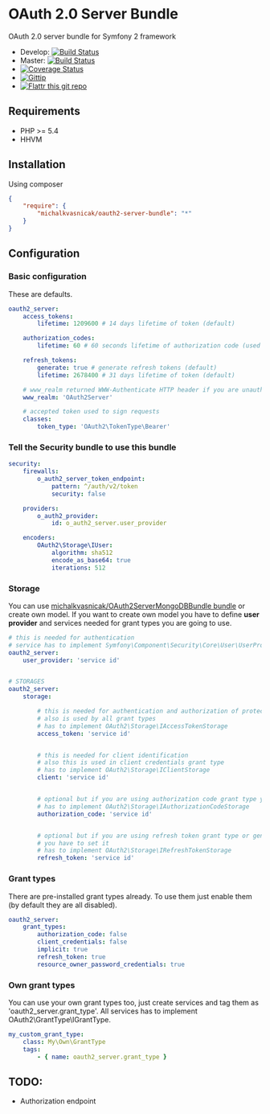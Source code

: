 # OAuth 2.0 Server Bundle

OAuth 2.0 server bundle for Symfony 2 framework

* Develop: [![Build Status](https://secure.travis-ci.org/michalkvasnicak/oauth2-server-bundle.png?branch=develop)](http://travis-ci.org/michalkvasnicak/oauth2-server-bundle)
* Master: [![Build Status](https://secure.travis-ci.org/michalkvasnicak/oauth2-server-bundle.png?branch=master)](http://travis-ci.org/michalkvasnicak/oauth2-server-bundle)
* [![Coverage Status](https://img.shields.io/coveralls/michalkvasnicak/oauth2-server-bundle.svg)](https://coveralls.io/r/michalkvasnicak/oauth2-server-bundle?branch=develop)
* [![Gittip](http://img.shields.io/gittip/michalkvasnicak.svg)](https://www.gittip.com/michalkvasnicak)
* [![Flattr this git repo](http://api.flattr.com/button/flattr-badge-large.png)](https://flattr.com/submit/auto?user_id=kvasnicak.michal&url=https://github.com/michalkvasnicak/oauth2-server-bundle&title=michalkvasnicak/oauth2-server-bundle&language=php&tags=github&category=software)

## Requirements

* PHP >= 5.4
* HHVM

## Installation

Using composer

```json
{
    "require": {
        "michalkvasnicak/oauth2-server-bundle": "*"
    }
}
```

## Configuration

### Basic configuration

These are defaults.

```yaml
oauth2_server:
    access_tokens:
        lifetime: 1209600 # 14 days lifetime of token (default)

    authorization_codes:
        lifetime: 60 # 60 seconds lifetime of authorization code (used only by authorization code grant type)

    refresh_tokens:
        generate: true # generate refresh tokens (default)
        lifetime: 2678400 # 31 days lifetime of token (default)

    # www_realm returned WWW-Authenticate HTTP header if you are unauthenticated
    www_realm: 'OAuth2Server'

    # accepted token used to sign requests
    classes:
        token_type: 'OAuth2\TokenType\Bearer'
```

### Tell the Security bundle to use this bundle
```yaml
security:
    firewalls:
        o_auth2_server_token_endpoint:
            pattern: ^/auth/v2/token
            security: false

    providers:
        o_auth2_provider:
            id: o_auth2_server.user_provider

    encoders:
        OAuth2\Storage\IUser:
            algorithm: sha512
            encode_as_base64: true
            iterations: 512
```

### Storage

You can use [michalkvasnicak/OAuth2ServerMongoDBBundle bundle](https://github.com/michalkvasnicak/oauth2-server-mongodb-bundle) or create own model. If you want to create own model you have to define **user provider** and services needed for grant types you are going to use.

```yaml
# this is needed for authentication
# service has to implement Symfony\Component\Security\Core\User\UserProviderInterface
oauth2_server:
    user_provider: 'service id'


# STORAGES
oauth2_server:
    storage:

        # this is needed for authentication and authorization of protected requests
        # also is used by all grant types
        # has to implement OAuth2\Storage\IAccessTokenStorage
        access_token: 'service id'


        # this is needed for client identification
        # also this is used in client credentials grant type
        # has to implement OAuth2\Storage\IClientStorage
        client: 'service id'


        # optional but if you are using authorization code grant type you have to set it
        # has to implement OAuth2\Storage\IAuthorizationCodeStorage
        authorization_code: 'service id'


        # optional but if you are using refresh token grant type or generating refresh tokens
        # you have to set it
        # has to implement OAuth2\Storage\IRefreshTokenStorage
        refresh_token: 'service id'

```

### Grant types

There are pre-installed grant types already. To use them just enable them (by default they are all disabled).

```yaml
oauth2_server:
    grant_types:
        authorization_code: false
        client_credentials: false
        implicit: true
        refresh_token: true
        resource_owner_password_credentials: true
```

### Own grant types

You can use your own grant types too, just create services and tag them as 'oauth2_server.grant_type'. All services has to implement OAuth2\GrantType\IGrantType.

```yaml
my_custom_grant_type:
    class: My\Own\GrantType
    tags:
        - { name: oauth2_server.grant_type }
```

## TODO:

* Authorization endpoint